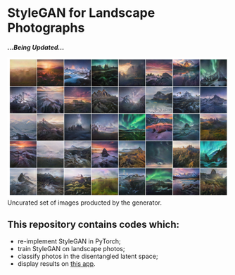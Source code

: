# StyleGAN for Landscape Photographs

***...Being Updated...***



![image](https://github.com/hejj16/Landscape-StyleGAN/blob/main/result.png)
 <br />Uncurated set of images producted by the generator.


## This repository contains codes which:
- re-implement StyleGAN in PyTorch;
- train StyleGAN on landscape photos;
- classify photos in the disentangled latent space;
- display results on [this app](https://taking-non-existing-photos.herokuapp.com/).










